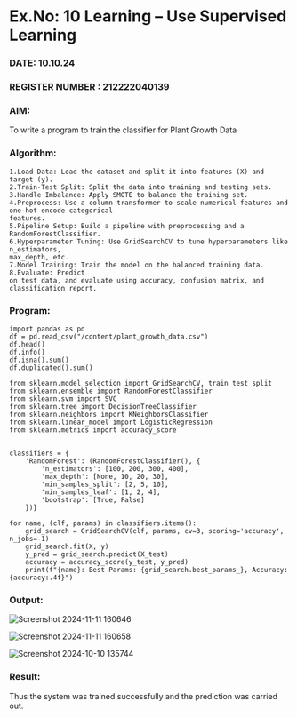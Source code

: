 # Ex.No: 10 Learning – Use Supervised Learning  
### DATE:  10.10.24                                                                         
### REGISTER NUMBER : 212222040139
### AIM: 
To write a program to train the classifier for Plant Growth Data

###  Algorithm:
```
1.Load Data: Load the dataset and split it into features (X) and target (y). 
2.Train-Test Split: Split the data into training and testing sets. 
3.Handle Imbalance: Apply SMOTE to balance the training set.
4.Preprocess: Use a column transformer to scale numerical features and one-hot encode categorical
features. 
5.Pipeline Setup: Build a pipeline with preprocessing and a RandomForestClassifier.
6.Hyperparameter Tuning: Use GridSearchCV to tune hyperparameters like n_estimators,
max_depth, etc.
7.Model Training: Train the model on the balanced training data. 8.Evaluate: Predict
on test data, and evaluate using accuracy, confusion matrix, and classification report.
```

### Program:
```
import pandas as pd
df = pd.read_csv("/content/plant_growth_data.csv")
df.head()
df.info()
df.isna().sum()
df.duplicated().sum()

from sklearn.model_selection import GridSearchCV, train_test_split
from sklearn.ensemble import RandomForestClassifier
from sklearn.svm import SVC
from sklearn.tree import DecisionTreeClassifier
from sklearn.neighbors import KNeighborsClassifier
from sklearn.linear_model import LogisticRegression
from sklearn.metrics import accuracy_score


classifiers = {
    'RandomForest': (RandomForestClassifier(), {
        'n_estimators': [100, 200, 300, 400],
        'max_depth': [None, 10, 20, 30],
        'min_samples_split': [2, 5, 10],
        'min_samples_leaf': [1, 2, 4],
        'bootstrap': [True, False]
    })}

for name, (clf, params) in classifiers.items():
    grid_search = GridSearchCV(clf, params, cv=3, scoring='accuracy', n_jobs=-1)
    grid_search.fit(X, y)
    y_pred = grid_search.predict(X_test)
    accuracy = accuracy_score(y_test, y_pred)
    print(f"{name}: Best Params: {grid_search.best_params_}, Accuracy: {accuracy:.4f}")
```
### Output:

![Screenshot 2024-11-11 160646](https://github.com/user-attachments/assets/b682f907-ae8d-462e-92de-0681ada725a6)

![Screenshot 2024-11-11 160658](https://github.com/user-attachments/assets/c69050ad-c5ef-46c8-9410-388b304ca9d6)

![Screenshot 2024-10-10 135744](https://github.com/user-attachments/assets/12e60eb2-9283-416b-b6d0-010a1e7b96be)


### Result:
Thus the system was trained successfully and the prediction was carried out.
